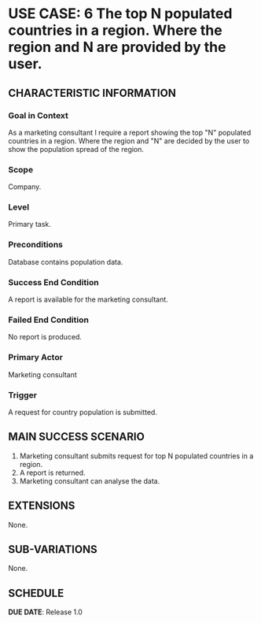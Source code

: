# USE CASE: 6 The top N populated countries in a region. Where the region and N are provided by the user.

## CHARACTERISTIC INFORMATION

### Goal in Context

As a marketing consultant I require a report showing the top "N" populated countries in a region. Where the region and "N" are decided by the user to show the population spread of the region.

### Scope

Company.

### Level

Primary task.

### Preconditions

Database contains population data.

### Success End Condition

A report is available for the marketing consultant.

### Failed End Condition

No report is produced.

### Primary Actor

Marketing consultant

### Trigger

A request for country population is submitted.

## MAIN SUCCESS SCENARIO

1. Marketing consultant submits request for top N populated countries in a region.
2. A report is returned.
3. Marketing consultant can analyse the data.

## EXTENSIONS

None.

## SUB-VARIATIONS

None.

## SCHEDULE

**DUE DATE**: Release 1.0